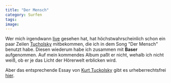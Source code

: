 ```yaml
---
title: "Der Mensch"
category: Surfen
tags: 
image: 
---
```


Wer mich irgendwann [live](http://www.misantropolis.de/live) gesehen hat, hat höchstwahrscheinlich schon ein paar Zeilen [Tucholsky](http://de.wikipedia.org/wiki/Tucholsky) mitbekommen, die ich in dem Song "Der Mensch" benutzt habe. Diesen wiederum habe ich zusammen mit **Baser** aufgenommen. Auf mein kommendes Album paßt er nicht, wehalb ich nicht weiß, ob er je das Licht der Hörerwelt erblicken wird.  

  

Aber das entsprechende Essay von [Kurt Tuckolsky](http://gutenberg.spiegel.de/autoren/tucholsk.htm) gibt es urheberrechtsfrei [hier](http://gutenberg.spiegel.de/tucholsk/essays/dermensc.htm).